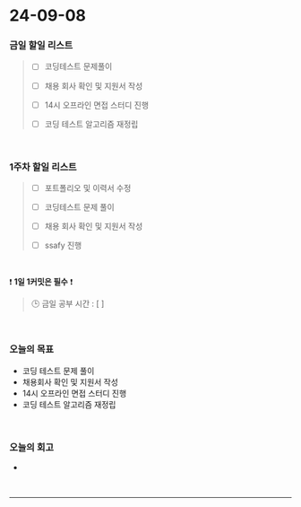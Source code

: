 # 24-09-08
### 금일 할일 리스트
> - [ ]  코딩테스트 문제풀이
>
> - [ ]  채용 회사 확인 및 지원서 작성
>
> - [ ]  14시 오프라인 면접 스터디 진행
>
> - [ ]  코딩 테스트 알고리즘 재정립

<br/>

### 1주차 할일 리스트  
> - [ ]  포트폴리오 및 이력서 수정
>
> - [ ]  코딩테스트 문제 풀이
>
> - [ ]  채용 회사 확인 및 지원서 작성
>
> - [ ]  ssafy 진행

<br/>

❗ **1일 1커밋은 필수** ❗
> 🕒 금일 공부 시간 : [  ]

<br/>

### 오늘의 목표
- 코딩 테스트 문제 풀이
- 채용회사 확인 및 지원서 작성
- 14시 오프라인 면접 스터디 진행
- 코딩 테스트 알고리즘 재정립

<br>

### 오늘의 회고
- 



<br/>

------------  
